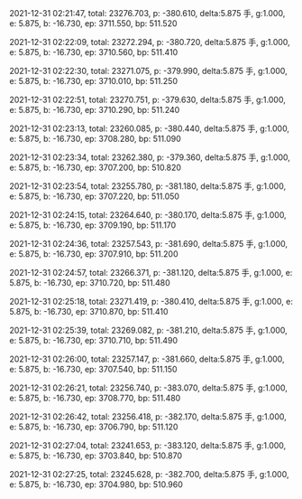 2021-12-31 02:21:47, total: 23276.703, p: -380.610, delta:5.875 手, g:1.000, e: 5.875, b: -16.730, ep: 3711.550, bp: 511.520

2021-12-31 02:22:09, total: 23272.294, p: -380.720, delta:5.875 手, g:1.000, e: 5.875, b: -16.730, ep: 3710.560, bp: 511.410

2021-12-31 02:22:30, total: 23271.075, p: -379.990, delta:5.875 手, g:1.000, e: 5.875, b: -16.730, ep: 3710.010, bp: 511.250

2021-12-31 02:22:51, total: 23270.751, p: -379.630, delta:5.875 手, g:1.000, e: 5.875, b: -16.730, ep: 3710.290, bp: 511.240

2021-12-31 02:23:13, total: 23260.085, p: -380.440, delta:5.875 手, g:1.000, e: 5.875, b: -16.730, ep: 3708.280, bp: 511.090

2021-12-31 02:23:34, total: 23262.380, p: -379.360, delta:5.875 手, g:1.000, e: 5.875, b: -16.730, ep: 3707.200, bp: 510.820

2021-12-31 02:23:54, total: 23255.780, p: -381.180, delta:5.875 手, g:1.000, e: 5.875, b: -16.730, ep: 3707.220, bp: 511.050

2021-12-31 02:24:15, total: 23264.640, p: -380.170, delta:5.875 手, g:1.000, e: 5.875, b: -16.730, ep: 3709.190, bp: 511.170

2021-12-31 02:24:36, total: 23257.543, p: -381.690, delta:5.875 手, g:1.000, e: 5.875, b: -16.730, ep: 3707.910, bp: 511.200

2021-12-31 02:24:57, total: 23266.371, p: -381.120, delta:5.875 手, g:1.000, e: 5.875, b: -16.730, ep: 3710.720, bp: 511.480

2021-12-31 02:25:18, total: 23271.419, p: -380.410, delta:5.875 手, g:1.000, e: 5.875, b: -16.730, ep: 3710.870, bp: 511.410

2021-12-31 02:25:39, total: 23269.082, p: -381.210, delta:5.875 手, g:1.000, e: 5.875, b: -16.730, ep: 3710.710, bp: 511.490

2021-12-31 02:26:00, total: 23257.147, p: -381.660, delta:5.875 手, g:1.000, e: 5.875, b: -16.730, ep: 3707.540, bp: 511.150

2021-12-31 02:26:21, total: 23256.740, p: -383.070, delta:5.875 手, g:1.000, e: 5.875, b: -16.730, ep: 3708.770, bp: 511.480

2021-12-31 02:26:42, total: 23256.418, p: -382.170, delta:5.875 手, g:1.000, e: 5.875, b: -16.730, ep: 3706.790, bp: 511.120

2021-12-31 02:27:04, total: 23241.653, p: -383.120, delta:5.875 手, g:1.000, e: 5.875, b: -16.730, ep: 3703.840, bp: 510.870

2021-12-31 02:27:25, total: 23245.628, p: -382.700, delta:5.875 手, g:1.000, e: 5.875, b: -16.730, ep: 3704.980, bp: 510.960